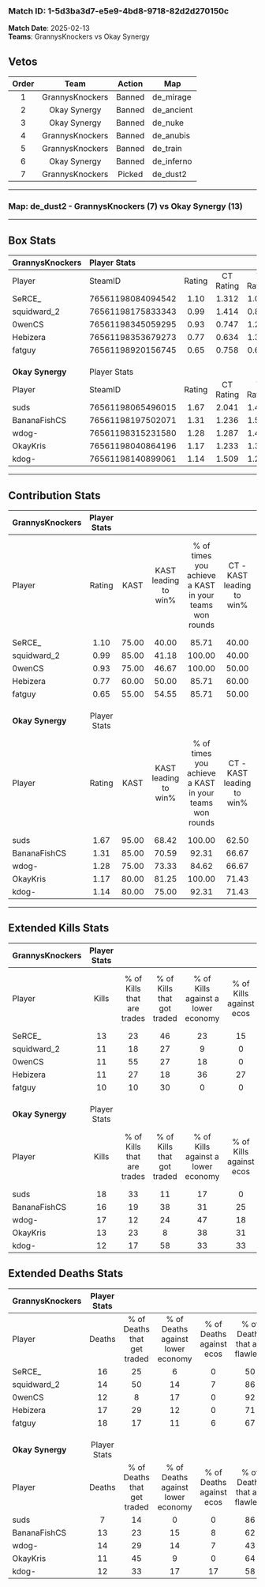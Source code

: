 ### Match ID: 1-5d3ba3d7-e5e9-4bd8-9718-82d2d270150c  
**Match Date**: 2025-02-13  
**Teams**: GrannysKnockers vs Okay Synergy  

## Vetos  

| Order | Team | Action | Map |
| :---: | :--: | :----: | --- |
| 1 | GrannysKnockers | Banned | de_mirage |
| 2 | Okay Synergy | Banned | de_ancient |
| 3 | Okay Synergy | Banned | de_nuke |
| 4 | GrannysKnockers | Banned | de_anubis |
| 5 | GrannysKnockers | Banned | de_train |
| 6 | Okay Synergy | Banned | de_inferno |
| 7 | GrannysKnockers | Picked | de_dust2 |

---  

### **Map**: de_dust2 - GrannysKnockers (7) vs Okay Synergy (13)  
---  

## Box Stats  

| **GrannysKnockers** | Player Stats      |        |           |          |       |      |       |         |        |      |     |
| :- | :- | :-: | :-: | :-: | :-: | :-: | :-: | :-: | :-: | :-: | :-: |
| Player              | SteamID           | Rating | CT Rating | T Rating | KAST  | ADR  | Kills | Assists | Deaths | K/D  | HS% |
| SeRCE_              | 76561198084094542 |  1.10  |   1.312   |  1.039   | 75.00 | 97.6 |  13   |    8    |   16   | 0.81 | 53  |
| squidward_2         | 76561198175833343 |  0.99  |   1.414   |  0.813   | 85.00 | 60.2 |  11   |    2    |   14   | 0.79 |  9  |
| 0wenCS              | 76561198345059295 |  0.93  |   0.747   |  1.266   | 75.00 | 49.4 |  11   |    1    |   12   | 0.92 | 63  |
| Hebizera            | 76561198353679273 |  0.77  |   0.634   |  1.304   | 60.00 | 72.6 |  11   |    3    |   17   | 0.65 | 72  |
| fatguy              | 76561198920156745 |  0.65  |   0.758   |  0.691   | 55.00 | 69.0 |  10   |    3    |   18   | 0.56 | 80  |
|                     |                   |        |           |          |       |      |       |         |        |      |     |
|                     |                   |        |           |          |       |      |       |         |        |      |     |
|                     |                   |        |           |          |       |      |       |         |        |      |     |
| **Okay Synergy**    | Player Stats      |        |           |          |       |      |       |         |        |      |     |
| Player              | SteamID           | Rating | CT Rating | T Rating | KAST  | ADR  | Kills | Assists | Deaths | K/D  | HS% |
| suds                | 76561198065496015 |  1.67  |   2.041   |  1.471   | 95.00 | 90.4 |  18   |    7    |   7    | 2.57 | 55  |
| BananaFishCS        | 76561198197502071 |  1.31  |   1.236   |  1.500   | 85.00 | 80.2 |  16   |    6    |   13   | 1.23 | 62  |
| wdog-               | 76561198315231580 |  1.28  |   1.287   |  1.454   | 75.00 | 86.1 |  17   |    7    |   14   | 1.21 | 58  |
| OkayKris            | 76561198040864196 |  1.17  |   1.233   |  1.345   | 80.00 | 68.0 |  13   |    7    |   11   | 1.18 | 38  |
| kdog-               | 76561198140899061 |  1.14  |   1.509   |  1.235   | 80.00 | 80.7 |  12   |    8    |   12   | 1.00 | 66  |
---  

## Contribution Stats  

| **GrannysKnockers** | Player Stats |       |                      |                                                        |                           |                                                             |                          |                                                            |
| :- | :-: | :-: | :-: | :-: | :-: | :-: | :-: | :-: |
| Player              |    Rating    | KAST  | KAST leading to win% | % of times you achieve a KAST in your teams won rounds | CT - KAST leading to win% | CT - % of times you achieve a KAST in your teams won rounds | T - KAST leading to win% | T - % of times you achieve a KAST in your teams won rounds |
| SeRCE_              |     1.10     | 75.00 |        40.00         |                         85.71                          |           40.00           |                           100.00                            |          40.00           |                           66.67                            |
| squidward_2         |     0.99     | 85.00 |        41.18         |                         100.00                         |           40.00           |                           100.00                            |          42.86           |                           100.00                           |
| 0wenCS              |     0.93     | 75.00 |        46.67         |                         100.00                         |           50.00           |                           100.00                            |          42.86           |                           100.00                           |
| Hebizera            |     0.77     | 60.00 |        50.00         |                         85.71                          |           60.00           |                            75.00                            |          42.86           |                           100.00                           |
| fatguy              |     0.65     | 55.00 |        54.55         |                         85.71                          |           50.00           |                            75.00                            |          60.00           |                           100.00                           |
|                     |              |       |                      |                                                        |                           |                                                             |                          |                                                            |
|                     |              |       |                      |                                                        |                           |                                                             |                          |                                                            |
|                     |              |       |                      |                                                        |                           |                                                             |                          |                                                            |
| **Okay Synergy**    | Player Stats |       |                      |                                                        |                           |                                                             |                          |                                                            |
| Player              |    Rating    | KAST  | KAST leading to win% | % of times you achieve a KAST in your teams won rounds | CT - KAST leading to win% | CT - % of times you achieve a KAST in your teams won rounds | T - KAST leading to win% | T - % of times you achieve a KAST in your teams won rounds |
| suds                |     1.67     | 95.00 |        68.42         |                         100.00                         |           62.50           |                           100.00                            |          72.73           |                           100.00                           |
| BananaFishCS        |     1.31     | 85.00 |        70.59         |                         92.31                          |           66.67           |                            80.00                            |          72.73           |                           100.00                           |
| wdog-               |     1.28     | 75.00 |        73.33         |                         84.62                          |           66.67           |                            80.00                            |          77.78           |                           87.50                            |
| OkayKris            |     1.17     | 80.00 |        81.25         |                         100.00                         |           71.43           |                           100.00                            |          88.89           |                           100.00                           |
| kdog-               |     1.14     | 80.00 |        75.00         |                         92.31                          |           71.43           |                           100.00                            |          77.78           |                           87.50                            |
---  

## Extended Kills Stats  

| **GrannysKnockers** | Player Stats |                            |                            |                                    |                         |                              |                                 |                                       |                    |           |
| :- | :-: | :-: | :-: | :-: | :-: | :-: | :-: | :-: | :-: | :-: |
| Player              |    Kills     | % of Kills that are trades | % of Kills that got traded | % of Kills against a lower economy | % of Kills against ecos | % of Kills that are flawless | % of Kills that are close duels | % of Kills that are assisted by flash | Pistol Round Kills | AWP Kills |
| SeRCE_              |      13      |             23             |             46             |                 23                 |           15            |              15              |                8                |                   8                   |         1          |     1     |
| squidward_2         |      11      |             18             |             27             |                 9                  |            0            |              82              |                0                |                   9                   |         1          |     8     |
| 0wenCS              |      11      |             55             |             27             |                 18                 |            0            |              73              |                9                |                   0                   |         0          |     0     |
| Hebizera            |      11      |             27             |             18             |                 36                 |           27            |              73              |                0                |                   0                   |         1          |     0     |
| fatguy              |      10      |             10             |             30             |                 0                  |            0            |              60              |               20                |                   0                   |         3          |     0     |
|                     |              |                            |                            |                                    |                         |                              |                                 |                                       |                    |           |
|                     |              |                            |                            |                                    |                         |                              |                                 |                                       |                    |           |
|                     |              |                            |                            |                                    |                         |                              |                                 |                                       |                    |           |
| **Okay Synergy**    | Player Stats |                            |                            |                                    |                         |                              |                                 |                                       |                    |           |
| Player              |    Kills     | % of Kills that are trades | % of Kills that got traded | % of Kills against a lower economy | % of Kills against ecos | % of Kills that are flawless | % of Kills that are close duels | % of Kills that are assisted by flash | Pistol Round Kills | AWP Kills |
| suds                |      18      |             33             |             11             |                 17                 |            0            |              83              |                6                |                   0                   |         1          |     7     |
| BananaFishCS        |      16      |             19             |             38             |                 31                 |           25            |              56              |               13                |                   0                   |         2          |     0     |
| wdog-               |      17      |             12             |             24             |                 47                 |           18            |              76              |                6                |                  18                   |         3          |     0     |
| OkayKris            |      13      |             23             |             8              |                 38                 |           31            |              69              |               15                |                  15                   |         1          |     0     |
| kdog-               |      12      |             17             |             58             |                 33                 |           33            |              83              |                0                |                   8                   |         0          |     0     |
## Extended Deaths Stats  

| **GrannysKnockers** | Player Stats |                             |                                   |                          |                               |                            |                           |               |
| :- | :-: | :-: | :-: | :-: | :-: | :-: | :-: | :-: |
| Player              |    Deaths    | % of Deaths that get traded | % of Deaths against lower economy | % of Deaths against ecos | % of Deaths that are flawless | % of Deaths that are close | % of Deaths while blinded | Deaths to AWP |
| SeRCE_              |      16      |             25              |                 6                 |            0             |              50               |             25             |            19             |       2       |
| squidward_2         |      14      |             50              |                14                 |            7             |              86               |             0              |             7             |       0       |
| 0wenCS              |      12      |              8              |                17                 |            0             |              92               |             0              |             0             |       2       |
| Hebizera            |      17      |             29              |                12                 |            0             |              71               |             0              |            12             |       0       |
| fatguy              |      18      |             17              |                11                 |            6             |              67               |             11             |             0             |       3       |
|                     |              |                             |                                   |                          |                               |                            |                           |               |
|                     |              |                             |                                   |                          |                               |                            |                           |               |
|                     |              |                             |                                   |                          |                               |                            |                           |               |
| **Okay Synergy**    | Player Stats |                             |                                   |                          |                               |                            |                           |               |
| Player              |    Deaths    | % of Deaths that get traded | % of Deaths against lower economy | % of Deaths against ecos | % of Deaths that are flawless | % of Deaths that are close | % of Deaths while blinded | Deaths to AWP |
| suds                |      7       |             14              |                 0                 |            0             |              86               |             0              |             0             |       1       |
| BananaFishCS        |      13      |             23              |                15                 |            8             |              62               |             8              |             8             |       3       |
| wdog-               |      14      |             29              |                14                 |            7             |              43               |             7              |             7             |       2       |
| OkayKris            |      11      |             45              |                 9                 |            0             |              64               |             18             |             0             |       1       |
| kdog-               |      12      |             33              |                17                 |            17            |              58               |             0              |             0             |       2       |
